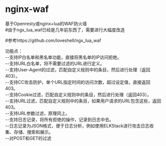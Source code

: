 # nginx-waf
基于Openresty或nginx+lua的WAF防火墙<br>
#由于ngx_lua_waf已经是几年前东西了，需要进行大幅度改造

#参考https://github.com/loveshell/ngx_lua_waf

功能点：<br>
--支持IP白名单和黑名单功能，直接将黑名单的IP访问拒绝。<br>
--支持URL白名单，将不需要过滤的URL进行定义。<br>
--支持User-Agent的过滤，匹配自定义规则中的条目，然后进行处理（返回403）。<br>
--支持CC攻击防护，单个URL指定时间的访问次数，超过设定值，直接返回403。<br>
--支持Cookie过滤，匹配自定义规则中的条目，然后进行处理（返回403）。<br>
--支持URL过滤，匹配自定义规则中的条目，如果用户请求的URL包含这些，返回403。<br>
--支持URL参数过滤，原理同上。<br>
--支持日志记录，将所有拒绝的操作，记录到日志中去。<br>
--日志记录为JSON格式，便于日志分析，例如使用ELKStack进行攻击日志收集、存储、搜索和展示。<br>
--对POST和GET的过滤<br>

